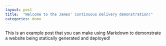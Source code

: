 ```yaml
---
layout: post
title:  "Welcome to the James' Continuous Delivery demonstration!"
categories: demo
---
```


This is an example post that you can make using Markdown to demonstrate a website being statically generated and deployed!
